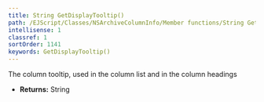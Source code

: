 ```yaml
---
title: String GetDisplayTooltip()
path: /EJScript/Classes/NSArchiveColumnInfo/Member functions/String GetDisplayTooltip()
intellisense: 1
classref: 1
sortOrder: 1141
keywords: GetDisplayTooltip()
---
```



The column tooltip, used in the column list and in the column headings



* **Returns:** String


